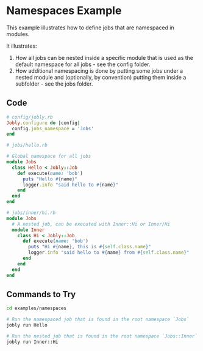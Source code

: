 # Namespaces Example

This example illustrates how to define jobs that are namespaced in modules.

It illustrates:

1. How all jobs can be nested inside a specific module that is used as the
   default namespace for all jobs - see the config folder.
2. How additional namespacing is done by putting some jobs under a nested
   module and (optionally, by convention) putting them inside a subfolder -
   see the jobs folder.

## Code

```ruby
# config/jobly.rb
Jobly.configure do |config|
  config.jobs_namespace = 'Jobs'
end
```

```ruby
# jobs/hello.rb

# Global namespace for all jobs
module Jobs
  class Hello < Jobly::Job
    def execute(name: 'bob')
      puts "Hello #{name}"
      logger.info "said hello to #{name}"
    end
  end
end
```

```ruby
# jobs/inner/hi.rb
module Jobs
  # A nested job, can be executed with Inner::Hi or Inner/Hi
  module Inner
    class Hi < Jobly::Job
      def execute(name: 'bob')
        puts "Hi #{name}, this is #{self.class.name}"
        logger.info "said hello to #{name} from #{self.class.name}"
      end
    end
  end
end
```

## Commands to Try

```bash
cd examples/namespaces

# Run the namespaced job that is found in the root namespace `Jobs`
jobly run Hello

# Run the nested job that is found in the root namespace `Jobs::Inner`
jobly run Inner::Hi
```

